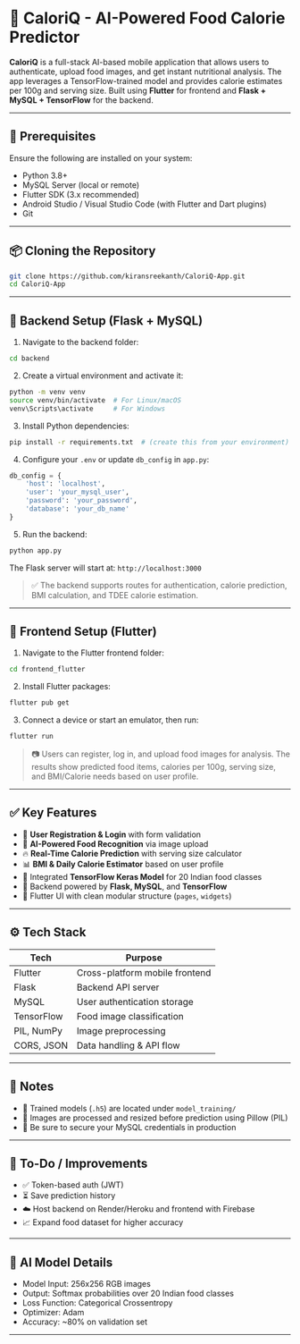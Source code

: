 # 🥗 CaloriQ - AI-Powered Food Calorie Predictor

**CaloriQ** is a full-stack AI-based mobile application that allows users to authenticate, upload food images, and get instant nutritional analysis. The app leverages a TensorFlow-trained model and provides calorie estimates per 100g and serving size. Built using **Flutter** for frontend and **Flask + MySQL + TensorFlow** for the backend.

---

## 🧰 Prerequisites

Ensure the following are installed on your system:

- Python 3.8+
- MySQL Server (local or remote)
- Flutter SDK (3.x recommended)
- Android Studio / Visual Studio Code (with Flutter and Dart plugins)
- Git

---

## 📦 Cloning the Repository

```bash
git clone https://github.com/kiransreekanth/CaloriQ-App.git
cd CaloriQ-App
````

---

## 🔧 Backend Setup (Flask + MySQL)

1. Navigate to the backend folder:

```bash
cd backend
```

2. Create a virtual environment and activate it:

```bash
python -m venv venv
source venv/bin/activate  # For Linux/macOS
venv\Scripts\activate     # For Windows
```

3. Install Python dependencies:

```bash
pip install -r requirements.txt  # (create this from your environment)
```

4. Configure your `.env` or update `db_config` in `app.py`:

```python
db_config = {
    'host': 'localhost',
    'user': 'your_mysql_user',
    'password': 'your_password',
    'database': 'your_db_name'
}
```

5. Run the backend:

```bash
python app.py
```

The Flask server will start at: `http://localhost:3000`

> ✅ The backend supports routes for authentication, calorie prediction, BMI calculation, and TDEE calorie estimation.

---

## 📱 Frontend Setup (Flutter)

1. Navigate to the Flutter frontend folder:

```bash
cd frontend_flutter
```

2. Install Flutter packages:

```bash
flutter pub get
```

3. Connect a device or start an emulator, then run:

```bash
flutter run
```

> 📷 Users can register, log in, and upload food images for analysis. The results show predicted food items, calories per 100g, serving size, and BMI/Calorie needs based on user profile.

---

## ✅ Key Features

* 👤 **User Registration & Login** with form validation
* 📸 **AI-Powered Food Recognition** via image upload
* 🔥 **Real-Time Calorie Prediction** with serving size calculator
* 📊 **BMI & Daily Calorie Estimator** based on user profile
* 📁 Integrated **TensorFlow Keras Model** for 20 Indian food classes
* 💾 Backend powered by **Flask, MySQL**, and **TensorFlow**
* 🎯 Flutter UI with clean modular structure (`pages`, `widgets`)

---

## ⚙️ Tech Stack

| Tech       | Purpose                        |
| ---------- | ------------------------------ |
| Flutter    | Cross-platform mobile frontend |
| Flask      | Backend API server             |
| MySQL      | User authentication storage    |
| TensorFlow | Food image classification      |
| PIL, NumPy | Image preprocessing            |
| CORS, JSON | Data handling & API flow       |

---

## 📝 Notes

* 🧠 Trained models (`.h5`) are located under `model_training/`
* 🍱 Images are processed and resized before prediction using Pillow (PIL)
* 🔐 Be sure to secure your MySQL credentials in production

---

## 📌 To-Do / Improvements

* ✅ Token-based auth (JWT)
* ⏳ Save prediction history
* ☁️ Host backend on Render/Heroku and frontend with Firebase
* 📈 Expand food dataset for higher accuracy

---

## 🧠 AI Model Details

* Model Input: 256x256 RGB images
* Output: Softmax probabilities over 20 Indian food classes
* Loss Function: Categorical Crossentropy
* Optimizer: Adam
* Accuracy: \~80% on validation set

---

